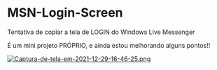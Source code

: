# MSN-Login-Screen
Tentativa de copiar a tela de LOGIN do Windows Live Messenger <br>

É um mini projeto PRÓPRIO, e ainda estou melhorando alguns pontos!! <br>

[![Captura-de-tela-em-2021-12-29-16-46-25.png](https://i.postimg.cc/76DSLrPk/Captura-de-tela-em-2021-12-29-16-46-25.png)](https://postimg.cc/5H7XPGF7)


